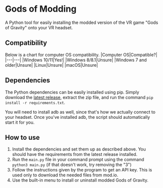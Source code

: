 # Gods of Modding
A Python tool for easily installing the modded version of the VR game "Gods of Gravity" onto your VR headset.

## Compatibility
Below is a chart for computer OS compatibility.
|Computer OS|Compatible?|
|---|---|
|Windows 10/11|Yes!|
|Windows 8/8.1|Unsure|
|Windows 7 and older|Unsure|
|Linux|Unsure|
|macOS|Unsure|

## Dependencies
The Python dependencies can be easily installed using pip. Simply download the [latest release](https://github.com/Masked8bit/Gods-of-Modding/releases/latest), extract the zip file, and run the command `pip install -r requirements.txt`.

You will need to install adb as well, since that's how we actually connect to your headset. Once you've installed adb, the script should automatically start it for you.

## How to use
1. Install the dependencies and set them up as described above. You should have the requirements from the latest release installed.
2. Run the `main.py` file in your command prompt using the command `python3 main.py` (if that doesn't work, try removing the "3")
3. Follow the instructions given by the program to get an API key. This is used only to download the needed files from mod.io.
4. Use the built-in menu to install or uninstall modded Gods of Gravity.
